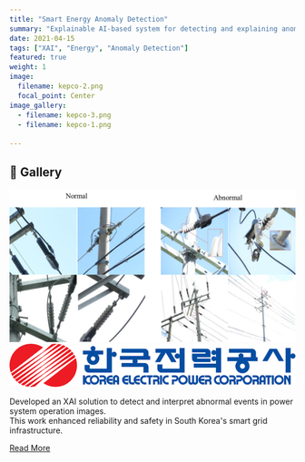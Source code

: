 ```yaml
---
title: "Smart Energy Anomaly Detection"
summary: "Explainable AI-based system for detecting and explaining anomalies in power systems."
date: 2021-04-15
tags: ["XAI", "Energy", "Anomaly Detection"]
featured: true
weight: 1
image:
  filename: kepco-2.png
  focal_point: Center
image_gallery:
  - filename: kepco-3.png
  - filename: kepco-1.png

---
```


## 📸 Gallery

![ ](kepco-3.png)  
![ ](kepco-1.png)  


Developed an XAI solution to detect and interpret abnormal events in power system operation images.  
This work enhanced reliability and safety in South Korea's smart grid infrastructure.

[Read More](https://www.etnews.com/20210414000101)